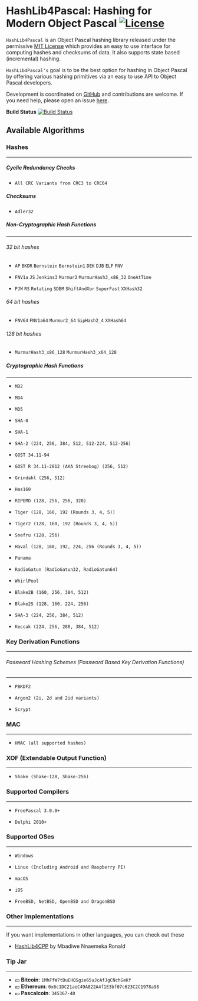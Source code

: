 HashLib4Pascal: Hashing for Modern Object Pascal [![License](http://img.shields.io/badge/license-MIT-green.svg)](https://github.com/Xor-el/HashLib4Pascal/blob/master/LICENSE)
========================================

``HashLib4Pascal`` is an Object Pascal hashing library released under the permissive [MIT License](https://github.com/Xor-el/HashLib4Pascal/blob/master/LICENSE) which provides an easy to use interface for computing hashes and checksums of data. It also supports state based (incremental) hashing.

``HashLib4Pascal's`` goal is to be the best option for hashing in Object Pascal by offering various hashing primitives via an easy to use API to Object Pascal developers.

Development is coordinated on [GitHub](https://github.com/Xor-el/HashLib4Pascal) and contributions are welcome. If you need help, please open an issue [here](https://github.com/Xor-el/HashLib4Pascal/issues).


**Build Status**
[![Build Status](https://travis-ci.org/Xor-el/HashLib4Pascal.svg?branch=master)](https://travis-ci.org/Xor-el/HashLib4Pascal)

Available Algorithms
----------------------------------------

 ### Hashes
----------------------------------------
##### Cyclic Redundancy Checks

* `All CRC Variants from CRC3 to CRC64` 

##### Checksums

* `Adler32`

##### Non-Cryptographic Hash Functions 
----------------------------------------

###### 32 bit hashes

* `AP` `BKDR` `Bernstein` `Bernstein1` `DEK` `DJB` `ELF` `FNV` 

* `FNV1a` `JS` `Jenkins3` `Murmur2` `MurmurHash3_x86_32` `OneAtTime`

*  `PJW` `RS` `Rotating` `SDBM` `ShiftAndXor` `SuperFast` `XXHash32`

###### 64 bit hashes

* `FNV64` `FNV1a64` `Murmur2_64` `SipHash2_4` `XXHash64`

###### 128 bit hashes

* `MurmurHash3_x86_128` `MurmurHash3_x64_128` 

##### Cryptographic Hash Functions 
----------------------------------------

 * `MD2`

 * `MD4`

 * `MD5`

 * `SHA-0`

 * `SHA-1`

 * `SHA-2 (224, 256, 384, 512, 512-224, 512-256)`

 * `GOST 34.11-94`

 * `GOST R 34.11-2012 (AKA Streebog) (256, 512)`
 
 * `Grindahl (256, 512)`
 
 * `Has160`

 * `RIPEMD (128, 256, 256, 320)`

 * `Tiger (128, 160, 192 (Rounds 3, 4, 5))` 

 * `Tiger2 (128, 160, 192 (Rounds 3, 4, 5))` 
 
 * `Snefru (128, 256)`
 
 * `Haval (128, 160, 192, 224, 256 (Rounds 3, 4, 5))`
 
 * `Panama`
 
 * `RadioGatun (RadioGatun32, RadioGatun64)`

 * `WhirlPool`

 * `Blake2B (160, 256, 384, 512)`
 
 * `Blake2S (128, 160, 224, 256)`

 * `SHA-3 (224, 256, 384, 512)`
 
 * `Keccak (224, 256, 288, 384, 512)`

### Key Derivation Functions
----------------------------------------

###### Password Hashing Schemes (Password Based Key Derivation Functions)

----------------------------------------

* `PBKDF2`
 
* `Argon2 (2i, 2d and 2id variants)`

* `Scrypt`

### MAC
----------------------------------------

* `HMAC (all supported hashes)`

### XOF (Extendable Output Function)
----------------------------------------

* `Shake (Shake-128, Shake-256)`

### Supported Compilers
----------------------------------------

* `FreePascal 3.0.0+`

* `Delphi 2010+`

### Supported OSes
----------------------------------------

* `Windows`

* `Linux (Including Android and Raspberry PI)`

* `macOS`

* `iOS`

* `FreeBSD, NetBSD, OpenBSD and DragonBSD`

### Other Implementations
----------------------------------------

If you want implementations in other languages, you can check out these

* [HashLib4CPP](https://github.com/ron4fun/HashLib4CPP) by Mbadiwe Nnaemeka Ronald

### Tip Jar
----------------------------------------

* :dollar: **Bitcoin**: `1MhFfW7tDuEHQSgie65uJcAfJgCNchGeKf`
* :euro: **Ethereum**: `0x6c1DC21aeC49A822A4f1E3bf07c623C2C1978a98`
* :pound: **Pascalcoin**: `345367-40`
